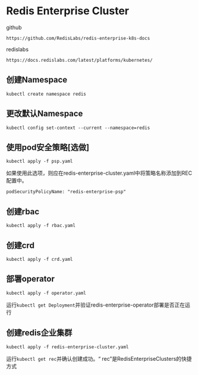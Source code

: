 # Redis Enterprise Cluster

github

```
https://github.com/RedisLabs/redis-enterprise-k8s-docs
```

redislabs

```
https://docs.redislabs.com/latest/platforms/kubernetes/
```



## 创建Namespace

```
kubectl create namespace redis
```

## 更改默认Namespace

```
kubectl config set-context --current --namespace=redis
```

## 使用pod安全策略[选做]

```
kubectl apply -f psp.yaml
```

如果使用此选项，则应在redis-enterprise-cluster.yaml中将策略名称添加到REC配置中。

```
podSecurityPolicyName: "redis-enterprise-psp"
```

## 创建rbac

```
kubectl apply -f rbac.yaml
```

## 创建crd

```
kubectl apply -f crd.yaml
```

## 部署operator

```
kubectl apply -f operator.yaml
```

运行`kubectl get Deployment`并验证redis-enterprise-operator部署是否正在运行

## 创建redis企业集群

```
kubectl apply -f redis-enterprise-cluster.yaml
```

运行`kubectl get rec`并确认创建成功。“ rec”是RedisEnterpriseClusters的快捷方式


